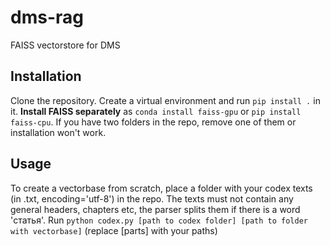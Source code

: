 # dms-rag

FAISS vectorstore for DMS

## Installation

Clone the repository. Create a virtual environment and run `pip install .` in it. **Install FAISS separately** as `conda install faiss-gpu` or `pip install faiss-cpu`. If you have two folders in the repo, remove one of them or installation won't work.

## Usage

To create a vectorbase from scratch, place a folder with your codex texts (in .txt, encoding='utf-8') in the repo. The texts must not contain any general headers, chapters etc, the parser splits them if there is a word 'статья'. Run `python codex.py [path to codex folder] [path to folder with vectorbase]` (replace [parts] with your paths)

